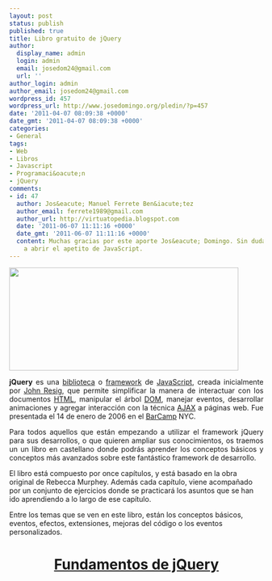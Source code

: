 ```yaml
---
layout: post
status: publish
published: true
title: Libro gratuito de jQuery
author:
  display_name: admin
  login: admin
  email: josedom24@gmail.com
  url: ''
author_login: admin
author_email: josedom24@gmail.com
wordpress_id: 457
wordpress_url: http://www.josedomingo.org/pledin/?p=457
date: '2011-04-07 08:09:38 +0000'
date_gmt: '2011-04-07 08:09:38 +0000'
categories:
- General
tags:
- Web
- Libros
- Javascript
- Programaci&oacute;n
- jQuery
comments:
- id: 47
  author: Jos&eacute; Manuel Ferrete Ben&iacute;tez
  author_email: ferrete1989@gmail.com
  author_url: http://virtuatopedia.blogspot.com
  date: '2011-06-07 11:11:16 +0000'
  date_gmt: '2011-06-07 11:11:16 +0000'
  content: Muchas gracias por este aporte Jos&eacute; Domingo. Sin duda me ha vuelto
    a abrir el apetito de JavaScript.
---
```

<p><img class="aligncenter" title="jquery" src="http://media.tumblr.com/tumblr_lits2aTPpl1qbedm9.png" alt="" width="454" height="204" /></p>
<p style="text-align: justify;"><strong>jQuery</strong> es una <a title="Biblioteca (inform&aacute;tica)" href="http://es.wikipedia.org/wiki/Biblioteca_%28inform%C3%A1tica%29">biblioteca</a> o <a href="http://es.wikipedia.org/wiki/Framework">framework</a> de <a href="http://es.wikipedia.org/wiki/JavaScript">JavaScript</a>, creada inicialmente por <a href="http://es.wikipedia.org/wiki/John_Resig">John Resig</a>, que permite simplificar la manera de interactuar con los documentos <a href="http://es.wikipedia.org/wiki/HTML">HTML</a>, manipular el &aacute;rbol <a title="Document Object Model" href="http://es.wikipedia.org/wiki/Document_Object_Model">DOM</a>, manejar eventos, desarrollar animaciones y agregar interacci&oacute;n con la t&eacute;cnica <a href="http://es.wikipedia.org/wiki/AJAX">AJAX</a> a p&aacute;ginas web. Fue presentada el 14 de enero de 2006 en el <a href="http://es.wikipedia.org/wiki/BarCamp">BarCamp</a> NYC.</p>
<p style="text-align: justify;">Para todos aquellos que est&aacute;n empezando a utilizar el framework jQuery para sus desarrollos, o que quieren ampliar sus conocimientos, os traemos un un libro en castellano donde podr&aacute;s aprender los conceptos b&aacute;sicos y conceptos m&aacute;s avanzados sobre este fant&aacute;stico framework de desarrollo.</p>
<p>El libro est&aacute; compuesto por once cap&iacute;tulos, y est&aacute; basado en la obra original de Rebecca Murphey. Adem&aacute;s cada cap&iacute;tulo, viene acompa&ntilde;ado por un conjunto de ejercicios donde se practicar&aacute; los asuntos que se han ido aprendiendo a lo largo de ese cap&iacute;tulo.</p>
<p>Entre los temas que se ven en este libro, est&aacute;n los conceptos b&aacute;sicos, eventos, efectos, extensiones, mejoras del c&oacute;digo o los eventos personalizados.</p>
<h1 style="text-align: center;"><a href="http://librojquery.com/">Fundamentos de jQuery</a></h1>
